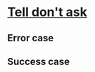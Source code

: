 # [Tell don't ask](https://martinfowler.com/bliki/TellDontAsk.html)

## Error case

## Success case
